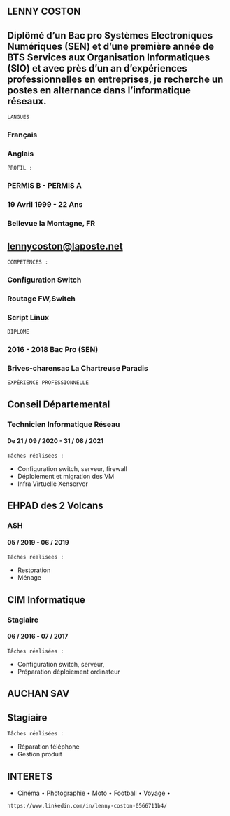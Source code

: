 ## LENNY COSTON
## Diplômé d’un Bac pro Systèmes Electroniques Numériques (SEN) et d’une première année de BTS Services aux Organisation Informatiques (SIO) et avec près d’un an d’expériences professionnelles en entreprises, je recherche un postes en alternance dans l’informatique réseaux.


```
LANGUES
```
### Français
### Anglais
```
PROFIL :
```
### PERMIS B - PERMIS A
### 19 Avril 1999 - 22 Ans
### Bellevue la Montagne, FR
## lennycoston@laposte.net
```
COMPETENCES :
```
### Configuration Switch
### Routage FW,Switch
### Script Linux
```
DIPLOME
```
### 2016 - 2018 Bac Pro (SEN)
### Brives-charensac La Chartreuse Paradis

```
EXPÉRIENCE PROFESSIONNELLE
```
## Conseil Départemental
### Technicien Informatique Réseau
#### De 21 / 09 / 2020 - 31 / 08 / 2021
```
Tâches réalisées :
```
- Configuration switch, serveur, firewall
- Déploiement et migration des VM
- Infra Virtuelle Xenserver

## EHPAD des 2 Volcans
### ASH
####  05 / 2019  - 06 / 2019
```
Tâches réalisées :
```
- Restoration
- Ménage

## CIM Informatique
### Stagiaire
#### 06 / 2016  - 07 / 2017
```
Tâches réalisées :
```
- Configuration switch, serveur,
- Préparation déploiement ordinateur

## AUCHAN SAV
## Stagiaire
```
Tâches réalisées :
```
- Réparation téléphone
- Gestion produit


## INTERETS

- Cinéma • Photographie • Moto • Football • Voyage •

```
https://www.linkedin.com/in/lenny-coston-0566711b4/
```
